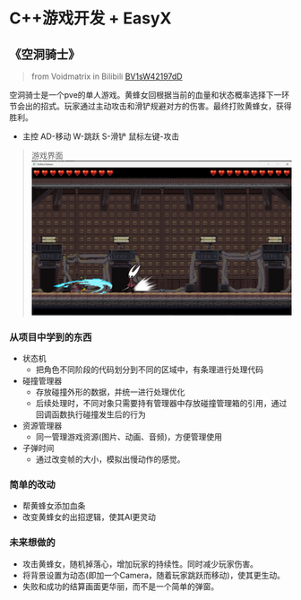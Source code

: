 # C++游戏开发 + EasyX
## 《空洞骑士》

> from Voidmatrix in Bilibili  [BV1sW42197dD](https://www.bilibili.com/video/BV1sW42197dD/?spm_id_from=333.1387.collection.video_card.click&vd_source=3e973ec0e34e920793ed03940c43c111)

空洞骑士是一个pve的单人游戏。黄蜂女回根据当前的血量和状态概率选择下一环节会出的招式。玩家通过主动攻击和滑铲规避对方的伤害。最终打败黄蜂女，获得胜利。

- 主控 AD-移动 W-跳跃 S-滑铲 鼠标左键-攻击

> 游戏界面
![游戏界面](md_resources/1.png "游戏界面-游戏进行时")

### 从项目中学到的东西
- 状态机
    - 把角色不同阶段的代码划分到不同的区域中，有条理进行处理代码
- 碰撞管理器
    - 存放碰撞外形的数据，并统一进行处理优化
    - 后续处理时，不同对象只需要持有管理器中存放碰撞管理箱的引用，通过回调函数执行碰撞发生后的行为
- 资源管理器
    - 同一管理游戏资源(图片、动画、音频)，方便管理使用
- 子弹时间
    - 通过改变帧的大小，模拟出慢动作的感觉。

### 简单的改动
- 帮黄蜂女添加血条
- 改变黄蜂女的出招逻辑，使其AI更灵动

### 未来想做的
- 攻击黄蜂女，随机掉落心，增加玩家的持续性。同时减少玩家伤害。
- 将背景设置为动态(即加一个Camera，随着玩家跳跃而移动)，使其更生动。
- 失败和成功的结算画面更华丽，而不是一个简单的弹窗。
